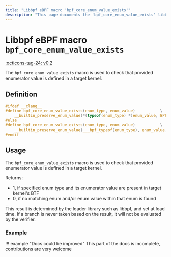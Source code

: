 ```yaml
---
title: "Libbpf eBPF macro 'bpf_core_enum_value_exists'"
description: "This page documents the 'bpf_core_enum_value_exists' libbpf eBPF macro, including its definition, usage, and examples."
---
```

# Libbpf eBPF macro `bpf_core_enum_value_exists`

[:octicons-tag-24: v0.2](https://github.com/libbpf/libbpf/releases/tag/v0.2)

The `bpf_core_enum_value_exists` macro is used to check that provided enumerator value is defined in a target kernel.

## Definition

```c
#ifdef __clang__
#define bpf_core_enum_value_exists(enum_type, enum_value)		    \
	__builtin_preserve_enum_value(*(typeof(enum_type) *)enum_value, BPF_ENUMVAL_EXISTS)
#else
#define bpf_core_enum_value_exists(enum_type, enum_value)		    \
	__builtin_preserve_enum_value(___bpf_typeof(enum_type), enum_value, BPF_ENUMVAL_EXISTS)
#endif
```

## Usage

The `bpf_core_enum_value_exists` macro is used to check that provided enumerator value is defined in a target kernel.

Returns:

 * 1, if specified enum type and its enumerator value are present in target kernel's BTF
 * 0, if no matching enum and/or enum value within that enum is found

This result is determined by the loader library such as libbpf, and set at load time. If a branch is never taken based on the result, it will not be evaluated by the verifier.

### Example

!!! example "Docs could be improved"
    This part of the docs is incomplete, contributions are very welcome

